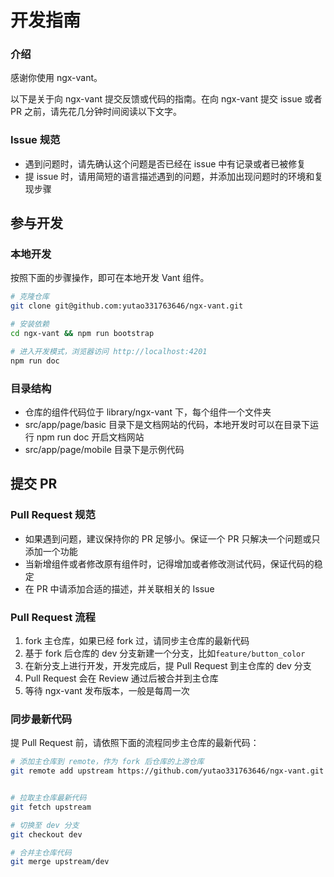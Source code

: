 # 开发指南

### 介绍

感谢你使用 ngx-vant。

以下是关于向 ngx-vant 提交反馈或代码的指南。在向 ngx-vant 提交 issue 或者 PR 之前，请先花几分钟时间阅读以下文字。

### Issue 规范

- 遇到问题时，请先确认这个问题是否已经在 issue 中有记录或者已被修复
- 提 issue 时，请用简短的语言描述遇到的问题，并添加出现问题时的环境和复现步骤

## 参与开发

### 本地开发

按照下面的步骤操作，即可在本地开发 Vant 组件。

```bash
# 克隆仓库
git clone git@github.com:yutao331763646/ngx-vant.git

# 安装依赖
cd ngx-vant && npm run bootstrap

# 进入开发模式，浏览器访问 http://localhost:4201
npm run doc
```

### 目录结构

- 仓库的组件代码位于 library/ngx-vant 下，每个组件一个文件夹
- src/app/page/basic 目录下是文档网站的代码，本地开发时可以在目录下运行 npm run doc 开启文档网站
- src/app/page/mobile 目录下是示例代码


## 提交 PR

### Pull Request 规范

- 如果遇到问题，建议保持你的 PR 足够小。保证一个 PR 只解决一个问题或只添加一个功能
- 当新增组件或者修改原有组件时，记得增加或者修改测试代码，保证代码的稳定
- 在 PR 中请添加合适的描述，并关联相关的 Issue

### Pull Request 流程

1. fork 主仓库，如果已经 fork 过，请同步主仓库的最新代码
2. 基于 fork 后仓库的 dev 分支新建一个分支，比如`feature/button_color`
3. 在新分支上进行开发，开发完成后，提 Pull Request 到主仓库的 dev 分支
4. Pull Request 会在 Review 通过后被合并到主仓库
5. 等待 ngx-vant 发布版本，一般是每周一次

### 同步最新代码

提 Pull Request 前，请依照下面的流程同步主仓库的最新代码：

```bash
# 添加主仓库到 remote，作为 fork 后仓库的上游仓库
git remote add upstream https://github.com/yutao331763646/ngx-vant.git


# 拉取主仓库最新代码
git fetch upstream

# 切换至 dev 分支
git checkout dev

# 合并主仓库代码
git merge upstream/dev
```

